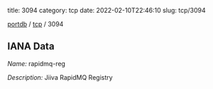 title: 3094
category: tcp
date: 2022-02-10T22:46:10
slug: tcp/3094

[portdb](/) / [tcp](/category/tcp.html) / 3094


## IANA Data

_Name:_ rapidmq-reg

_Description:_ Jiiva RapidMQ Registry

